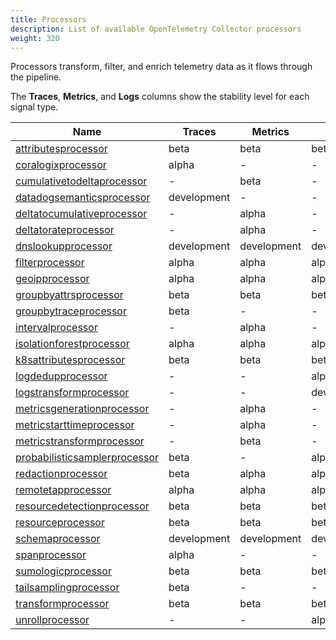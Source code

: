 ```yaml
---
title: Processors
description: List of available OpenTelemetry Collector processors
weight: 320
---
```


Processors transform, filter, and enrich telemetry data as it flows through the pipeline.

The **Traces**, **Metrics**, and **Logs** columns show the stability level for each signal type.

| Name | Traces | Metrics | Logs |
|------|--------|---------|------|
| [attributesprocessor](https://github.com/open-telemetry/opentelemetry-collector-contrib/tree/main/processor/attributesprocessor) | beta | beta | beta |
| [coralogixprocessor](https://github.com/open-telemetry/opentelemetry-collector-contrib/tree/main/processor/coralogixprocessor) | alpha | - | - |
| [cumulativetodeltaprocessor](https://github.com/open-telemetry/opentelemetry-collector-contrib/tree/main/processor/cumulativetodeltaprocessor) | - | beta | - |
| [datadogsemanticsprocessor](https://github.com/open-telemetry/opentelemetry-collector-contrib/tree/main/processor/datadogsemanticsprocessor) | development | - | - |
| [deltatocumulativeprocessor](https://github.com/open-telemetry/opentelemetry-collector-contrib/tree/main/processor/deltatocumulativeprocessor) | - | alpha | - |
| [deltatorateprocessor](https://github.com/open-telemetry/opentelemetry-collector-contrib/tree/main/processor/deltatorateprocessor) | - | alpha | - |
| [dnslookupprocessor](https://github.com/open-telemetry/opentelemetry-collector-contrib/tree/main/processor/dnslookupprocessor) | development | development | development |
| [filterprocessor](https://github.com/open-telemetry/opentelemetry-collector-contrib/tree/main/processor/filterprocessor) | alpha | alpha | alpha |
| [geoipprocessor](https://github.com/open-telemetry/opentelemetry-collector-contrib/tree/main/processor/geoipprocessor) | alpha | alpha | alpha |
| [groupbyattrsprocessor](https://github.com/open-telemetry/opentelemetry-collector-contrib/tree/main/processor/groupbyattrsprocessor) | beta | beta | beta |
| [groupbytraceprocessor](https://github.com/open-telemetry/opentelemetry-collector-contrib/tree/main/processor/groupbytraceprocessor) | beta | - | - |
| [intervalprocessor](https://github.com/open-telemetry/opentelemetry-collector-contrib/tree/main/processor/intervalprocessor) | - | alpha | - |
| [isolationforestprocessor](https://github.com/open-telemetry/opentelemetry-collector-contrib/tree/main/processor/isolationforestprocessor) | alpha | alpha | alpha |
| [k8sattributesprocessor](https://github.com/open-telemetry/opentelemetry-collector-contrib/tree/main/processor/k8sattributesprocessor) | beta | beta | beta |
| [logdedupprocessor](https://github.com/open-telemetry/opentelemetry-collector-contrib/tree/main/processor/logdedupprocessor) | - | - | alpha |
| [logstransformprocessor](https://github.com/open-telemetry/opentelemetry-collector-contrib/tree/main/processor/logstransformprocessor) | - | - | development |
| [metricsgenerationprocessor](https://github.com/open-telemetry/opentelemetry-collector-contrib/tree/main/processor/metricsgenerationprocessor) | - | alpha | - |
| [metricstarttimeprocessor](https://github.com/open-telemetry/opentelemetry-collector-contrib/tree/main/processor/metricstarttimeprocessor) | - | alpha | - |
| [metricstransformprocessor](https://github.com/open-telemetry/opentelemetry-collector-contrib/tree/main/processor/metricstransformprocessor) | - | beta | - |
| [probabilisticsamplerprocessor](https://github.com/open-telemetry/opentelemetry-collector-contrib/tree/main/processor/probabilisticsamplerprocessor) | beta | - | alpha |
| [redactionprocessor](https://github.com/open-telemetry/opentelemetry-collector-contrib/tree/main/processor/redactionprocessor) | beta | alpha | alpha |
| [remotetapprocessor](https://github.com/open-telemetry/opentelemetry-collector-contrib/tree/main/processor/remotetapprocessor) | alpha | alpha | alpha |
| [resourcedetectionprocessor](https://github.com/open-telemetry/opentelemetry-collector-contrib/tree/main/processor/resourcedetectionprocessor) | beta | beta | beta |
| [resourceprocessor](https://github.com/open-telemetry/opentelemetry-collector-contrib/tree/main/processor/resourceprocessor) | beta | beta | beta |
| [schemaprocessor](https://github.com/open-telemetry/opentelemetry-collector-contrib/tree/main/processor/schemaprocessor) | development | development | development |
| [spanprocessor](https://github.com/open-telemetry/opentelemetry-collector-contrib/tree/main/processor/spanprocessor) | alpha | - | - |
| [sumologicprocessor](https://github.com/open-telemetry/opentelemetry-collector-contrib/tree/main/processor/sumologicprocessor) | beta | beta | beta |
| [tailsamplingprocessor](https://github.com/open-telemetry/opentelemetry-collector-contrib/tree/main/processor/tailsamplingprocessor) | beta | - | - |
| [transformprocessor](https://github.com/open-telemetry/opentelemetry-collector-contrib/tree/main/processor/transformprocessor) | beta | beta | beta |
| [unrollprocessor](https://github.com/open-telemetry/opentelemetry-collector-contrib/tree/main/processor/unrollprocessor) | - | - | alpha |
